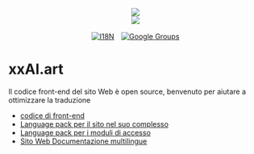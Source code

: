 <p align="center"><a href="https://xxai.art"><img src="https://cdn.jsdelivr.net/gh/xxai-art/doc/logo.svg"/></a><br/><a href="https://xxai.art"><img src="https://cdn.jsdelivr.net/gh/xxai-art/doc/xxai.svg"/></a></p><p align="center"><a href="https://github.com/xxai-art/doc#readme"><img alt="I18N" src="https://cdn.jsdelivr.net/gh/wactax/img/t.svg"/></a>　<a href="https://groups.google.com/u/0/g/xxai-art"><img alt="Google Groups" src="https://cdn.jsdelivr.net/gh/wactax/img/g-groups.svg"/></a></p>

# xxAI.art

Il codice front-end del sito Web è open source, benvenuto per aiutare a ottimizzare la traduzione

* [codice di front-end](https://github.com/xxai-art/web)
* [Language pack per il sito nel suo complesso](https://github.com/xxai-art/web/tree/main/i18n)
* [Language pack per i moduli di accesso](https://github.com/wacpkg/user/tree/main/ui.i18n)
* [Sito Web Documentazione multilingue](https://github.com/xxai-doc)
